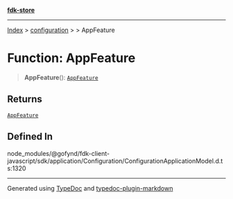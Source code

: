 [**fdk-store**](../../../README.md)
***

[Index](../../../API.md) > [configuration](../../README.md) > [<internal>](../README.md) > AppFeature

# Function: AppFeature

> **AppFeature**(): [`AppFeature`](../type-aliases/type-alias.AppFeature.md)

## Returns

[`AppFeature`](../type-aliases/type-alias.AppFeature.md)

## Defined In

node\_modules/@gofynd/fdk-client-javascript/sdk/application/Configuration/ConfigurationApplicationModel.d.ts:1320

***
Generated using [TypeDoc](https://typedoc.org/) and [typedoc-plugin-markdown](https://www.npmjs.com/package/typedoc-plugin-markdown)
